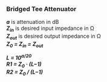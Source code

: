 ### Bridged Tee Attenuator
___a___ is attenuation in dB<br>
___Z<sub>in</sub>___ is desired input impedance in &#x2126;<br>
___Z<sub>out</sub>___ is desired output impedance in &#x2126;<br>
___Z<sub>0</sub> = Z<sub>in</sub> = Z<sub>out</sub>___

___L = 10<sup>a/20</up>___<br>
___R1 = Z<sub>0</sub> &middot; (L&minus;1)___<br>
___R2 = Z<sub>0</sub> / (L&minus;1)___
